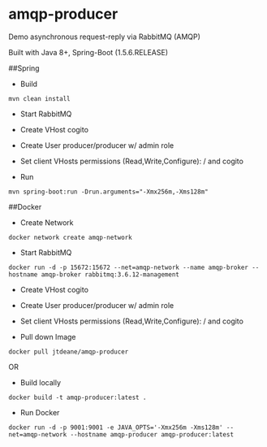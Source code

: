 amqp-producer
=======================
Demo asynchronous request-reply via RabbitMQ (AMQP)

Built with Java 8+, Spring-Boot (1.5.6.RELEASE)

##Spring

* Build

`mvn clean install`

* Start RabbitMQ

* Create VHost cogito

* Create User producer/producer w/ admin role

* Set client VHosts permissions (Read,Write,Configure): / and cogito

* Run

`mvn spring-boot:run -Drun.arguments="-Xmx256m,-Xms128m"`

##Docker

* Create Network

`docker network create amqp-network`

* Start RabbitMQ

`docker run -d -p 15672:15672 --net=amqp-network --name amqp-broker --hostname amqp-broker rabbitmq:3.6.12-management`

* Create VHost cogito

* Create User producer/producer w/ admin role

* Set client VHosts permissions (Read,Write,Configure): / and cogito

* Pull down Image

`docker pull jtdeane/amqp-producer`

OR

* Build locally

`docker build -t amqp-producer:latest .`

* Run Docker

`docker run -d -p 9001:9001 -e JAVA_OPTS='-Xmx256m -Xms128m' --net=amqp-network --hostname amqp-producer amqp-producer:latest` 